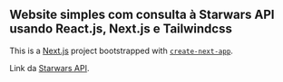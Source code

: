 ## Website simples com consulta à Starwars API usando React.js, Next.js e Tailwindcss

This is a [Next.js](https://nextjs.org/) project bootstrapped with [`create-next-app`](https://github.com/vercel/next.js/tree/canary/packages/create-next-app).

Link da [Starwars API](https://swapi.dev/).